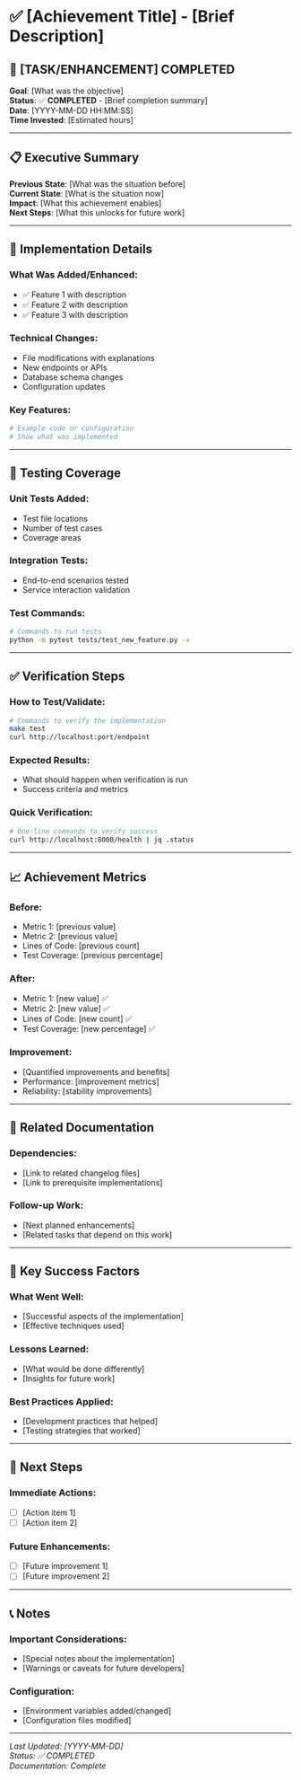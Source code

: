 # ✅ [Achievement Title] - [Brief Description]

<!-- 
NAMING CONVENTION: YYYYMMDD_HHMMSS_{TYPE}_{DESCRIPTION}_{STATUS}.md
Example: 20250113_182745_TASK_NEW_FEATURE_COMPLETE.md
-->

## 🎯 **[TASK/ENHANCEMENT] COMPLETED**

**Goal**: [What was the objective]  
**Status**: ✅ **COMPLETED** - [Brief completion summary]  
**Date**: [YYYY-MM-DD HH:MM:SS]  
**Time Invested**: [Estimated hours]

---

## 📋 **Executive Summary**

**Previous State**: [What was the situation before]  
**Current State**: [What is the situation now]  
**Impact**: [What this achievement enables]  
**Next Steps**: [What this unlocks for future work]

---

## 🚀 **Implementation Details**

### **What Was Added/Enhanced**:
- ✅ Feature 1 with description
- ✅ Feature 2 with description
- ✅ Feature 3 with description

### **Technical Changes**:
- File modifications with explanations
- New endpoints or APIs
- Database schema changes
- Configuration updates

### **Key Features**:
```bash
# Example code or configuration
# Show what was implemented
```

---

## 🧪 **Testing Coverage**

### **Unit Tests Added**:
- Test file locations
- Number of test cases
- Coverage areas

### **Integration Tests**:
- End-to-end scenarios tested
- Service interaction validation

### **Test Commands**:
```bash
# Commands to run tests
python -m pytest tests/test_new_feature.py -v
```

---

## ✅ **Verification Steps**

### **How to Test/Validate**:
```bash
# Commands to verify the implementation
make test
curl http://localhost:port/endpoint
```

### **Expected Results**:
- What should happen when verification is run
- Success criteria and metrics

### **Quick Verification**:
```bash
# One-line commands to verify success
curl http://localhost:8000/health | jq .status
```

---

## 📈 **Achievement Metrics**

### **Before**:
- Metric 1: [previous value]
- Metric 2: [previous value]
- Lines of Code: [previous count]
- Test Coverage: [previous percentage]

### **After**:
- Metric 1: [new value] ✅
- Metric 2: [new value] ✅
- Lines of Code: [new count] ✅
- Test Coverage: [new percentage] ✅

### **Improvement**:
- [Quantified improvements and benefits]
- Performance: [improvement metrics]
- Reliability: [stability improvements]

---

## 🔗 **Related Documentation**

### **Dependencies**:
- [Link to related changelog files]
- [Link to prerequisite implementations]

### **Follow-up Work**:
- [Next planned enhancements]
- [Related tasks that depend on this work]

---

## 🎯 **Key Success Factors**

### **What Went Well**:
- [Successful aspects of the implementation]
- [Effective techniques used]

### **Lessons Learned**:
- [What would be done differently]
- [Insights for future work]

### **Best Practices Applied**:
- [Development practices that helped]
- [Testing strategies that worked]

---

## 🚀 **Next Steps**

### **Immediate Actions**:
- [ ] [Action item 1]
- [ ] [Action item 2]

### **Future Enhancements**:
- [ ] [Future improvement 1]
- [ ] [Future improvement 2]

---

## 📞 **Notes**

### **Important Considerations**:
- [Special notes about the implementation]
- [Warnings or caveats for future developers]

### **Configuration**:
- [Environment variables added/changed]
- [Configuration files modified]

---

*Last Updated: [YYYY-MM-DD]*  
*Status: ✅ COMPLETED*  
*Documentation: Complete* 
